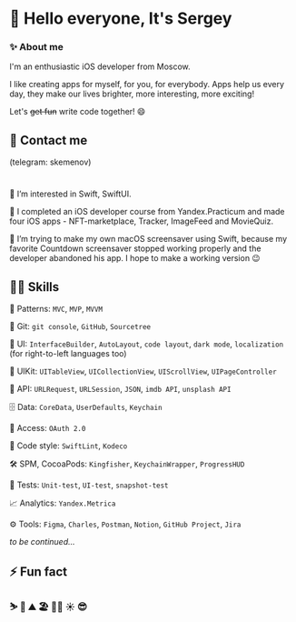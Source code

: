 # 👋 Hello everyone, It's Sergey


### ✨ About me

I'm an enthusiastic iOS developer from Moscow.

I like creating apps for myself, for you, for everybody. Apps help us every day, they make our lives brighter, more interesting, more exciting!

Let's ~~get fun~~ write code together! 😄



## 📡 Contact me

(telegram: skemenov)

#

👀 I’m interested in Swift, SwiftUI.
  
🌱 I completed an iOS developer course from Yandex.Practicum and made four iOS apps - NFT-marketplace, Tracker, ImageFeed and MovieQuiz.

🔭 I’m trying to make my own macOS screensaver using Swift, because my favorite Countdown screensaver stopped working properly and the developer abandoned his app. I hope to make a working version 😉


## 👨‍💻 Skills

🥇 Patterns: `MVC`, `MVP`, `MVVM`

💫 Git: `git console`, `GitHub`, `Sourcetree`

📱 UI: `InterfaceBuilder`, `AutoLayout`, `code layout`, `dark mode`, `localization` (for right-to-left languages too)

🔬 UIKit: `UITableView`, `UICollectionView`, `UIScrollView`, `UIPageController`

🚀 API: `URLRequest`, `URLSession`, `JSON`, `imdb API`, `unsplash API`

🗄 Data: `CoreData`, `UserDefaults`, `Keychain`

🔐 Access: `OAuth 2.0`

🧐 Code style: `SwiftLint`, `Kodeco`

🛠️ SPM, CocoaPods: `Kingfisher`, `KeychainWrapper`, `ProgressHUD`

🌟 Tests: `Unit-test`, `UI-test`, `snapshot-test`

📈 Analytics: `Yandex.Metrica`

⚙️ Tools: `Figma`, `Charles`, `Postman`, `Notion`, `GitHub Project`, `Jira`


_to be continued..._


## ⚡ Fun fact

### ⛷️ 🕺 ⛰️ 🏖 🏃‍♂️ ☀️ 😎

<!---
SKemenov/SKemenov is a ✨ special ✨ repository because its `README.md` (this file) appears on your GitHub profile.
You can click the Preview link to take a look at your changes.
--->

